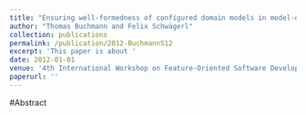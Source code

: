```yaml
---
title: "Ensuring well-formedness of configured domain models in model-driven product lines based on negative variability"
author: "Thomas Buchmann and Felix Schwägerl"
collection: publications
permalink: /publication/2012-BuchmannS12
excerpt: 'This paper is about '
date: 2012-01-01
venue: '4th International Workshop on Feature-Oriented Software Development, FOSD ’12, Dresden, Germany - September 24 - 25, 2012'
paperurl: ''
---
```


#Abstract
